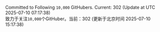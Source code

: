 Committed to Following `10,000` GitHubers. Current: <!-- FOLLOWING_COUNT -->302<!-- FOLLOWING_COUNT --> (Update at UTC <!-- LAST_UPDATED -->2025-07-10 07:17:38<!-- LAST_UPDATED -->)<br>
致力于关注`10,000`个GitHuber。当前：<!-- FOLLOWING_COUNT -->302<!-- FOLLOWING_COUNT --> (更新于北京时间 <!-- LAST_UPDATED_CST -->2025-07-10 15:17:38<!-- LAST_UPDATED_CST -->)
